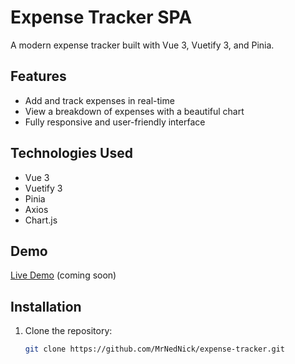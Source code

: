 # Expense Tracker SPA

A modern expense tracker built with Vue 3, Vuetify 3, and Pinia.

## Features

- Add and track expenses in real-time
- View a breakdown of expenses with a beautiful chart
- Fully responsive and user-friendly interface

## Technologies Used

- Vue 3
- Vuetify 3
- Pinia
- Axios
- Chart.js

## Demo

[Live Demo](#) (coming soon)

## Installation

1. Clone the repository:
   ```bash
   git clone https://github.com/MrNedNick/expense-tracker.git
   ```
